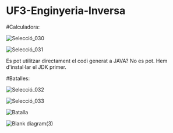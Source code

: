 # UF3-Enginyeria-Inversa
#Calculadora:

![Selecció_030](https://user-images.githubusercontent.com/113598440/234518331-53ab744c-92f5-4361-b5c2-36eeb248d1ab.png)

![Selecció_031](https://user-images.githubusercontent.com/113598440/234518849-36f806dc-4b05-491d-b00f-36cb6f150adf.png)

Es pot utilitzar directament el codi generat a JAVA?
No es pot. Hem d'instal·lar el JDK primer.

#Batalles:

![Selecció_032](https://user-images.githubusercontent.com/113598440/234522435-2dbeaa9d-8108-48aa-b122-35c7b328595a.png)

![Selecció_033](https://user-images.githubusercontent.com/113598440/234522461-7803087b-f00b-4fd4-8c15-f669eed1efb6.png)

![Batalla](https://user-images.githubusercontent.com/113598440/235706568-4663a1a7-6402-48e6-8b29-f5f2c9170b97.png)

![Blank diagram(3)](https://github.com/EricQC94/UF3-Enginyeria-Inversa/assets/113598440/4ad6135e-a3d3-452f-b074-349559777207)

